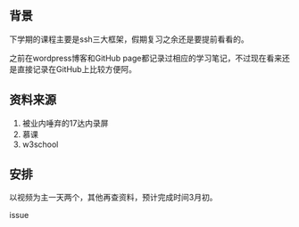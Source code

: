 ## 背景

下学期的课程主要是ssh三大框架，假期复习之余还是要提前看看的。

之前在wordpress博客和GitHub page都记录过相应的学习笔记，不过现在看来还是直接记录在GitHub上比较方便阿。

## 资料来源

1. 被业内唾弃的17达内录屏
2. 慕课
3. w3school

## 安排

以视频为主一天两个，其他再查资料，预计完成时间3月初。



issue



